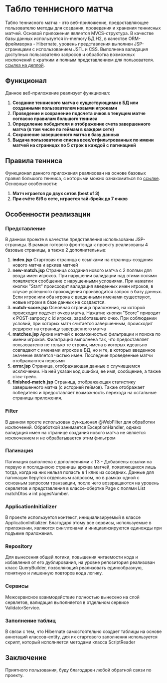 # Табло теннисного матча

Табло теннисного матча - это веб-приложение, предоставляющее пользователю методы для создания, проведения и хранения теннисных матчей. Основой приложения является MVCS-структура.
В качестве базы данных используется in-memory БД H2, в качестве ORM-фреймворка - Hibernate, уровень представления выполнен JSP-страницами с использованием JSTL и CSS. Выполнена
валидация доступных пользователю запросов и обработка возможных исключений с кратким и полным представлением для пользователя.
[ссылка на деплой](http://109.120.139.74:8080/). 

## Функционал

Данное веб-приложение реализует функционал:

1. **Создание теннисного матча с существующими в БД или созданными пользователем новыми игроками**
2. **Проведение и сохранение подсчета очков в текущем матче согласно правилам большого тенниса**
3. **Определение победителя и отображение счета завершенного матча (в том числе по геймам в каждом сете)**
4. **Сохранение завершенного матча в базу данных**
5. **Выдача пользователю списка всех/отфильтрованных по имени матчей на страницах по 5 строк в каждой с пагинацией**

## Правила тенниса

Функционал данного приложения реализован на основе базовых правил большого тенниса, с которыми можно ознакомиться
по [ссылке](https://www.gotennis.ru/read/world_of_tennis/pravila.html). Основные особенности:
1. **Матч играется до двух сетов (best of 3)**
2. **При счёте 6/6 в сете, играется тай-брейк до 7 очков**
   
## Особенности реализации

### Представление
В данном проекте в качестве представления использованы JSP-страницы.
В рамках готового фронтэнда к проекту реализованы 4 базовые страницы, а также 2 дополнительные:
1. **index.jsp**
Стартовая страница с ссылками на страницы создания нового матча и архива матчей
2. **new-match.jsp**
Страница создания нового матча с 2 полями для ввода имен игроков. При нарушении валидации над этими полями появляется сообщение 
с нарушенными условиями. При нажатии кнопки "Start" происходит валидация введенных имен игроков, в случае успешного прохождения производится
запрос в базу данных. Если игрок или оба игрока с введенными именами существуют, новые игроки в базе данных не создаются.
3. **match-score.jsp**
Основная страница приложения, на которой происходит подсчет очков матча. Нажатие кнопки "Score" приводит к POST-запросу с id игрока, заработавшего очко.
При соблюдении условий, при которых матч считается завершенным, происходит редирект на страницу завершенного матча
4. **matches.jsp**
Архив матчей с возможностью фильтрации и поиска по имени игроков. Фильтрация выполнена так, что предоставляет пользователю не только те строки, имена в которых идеально
совпадают с именами игроков в БД, но и те, в которых введенное значение является частью имен. Последние проведенные матчи отображаются первыми
5. **error.jsp**
Страница, отображающая данные о случившемся исключении. На ней указан код ошибки, ее имя, сообщение, а также стэк-трейс.   
6. **finished-match.jsp**
Страница, отображающая статистику завершенного матча (с историей геймов). Также отображает победителя и предоставляет возможность перехода на остальные страницы приложения.

### Filter

В данном проете использован функционал @WebFilter для обработки исключений. Обработкой занимается ExceptionHandler, однако валидация имен на странице создания нового матча не является исключением и не обрабатывается этим фильтром

### Пагинация

Пагинация выполнена с дополнениями к ТЗ - Добавлены ссылки на первую и последнеюю страницы архива матчей, появляющихся лишь тогда, когда на них нельзя попасть в 1 клик из соседних.
Данные для пагинации берутся отдельным запросом, но в рамках одной с основным запросом транзакции, после чего возвращаются на уровень сервлетов и представления в классе-обертке Page с полями 
List<MatchDto> matchDtos и int pagesNumber.

### ApplicationInitializer

В проекте используется контекст, инициализируемый в классе ApplicationInitializer. Благодаря этому все сервисы, используемые в приложении, являются синглтонами и инициализируются единожды при подъеме приложения.

### Repository

Для вынесения общей логики, повышения читаемости кода и избавления от его дублирования, на уровне репозитория реализован класс QueryBuilder, позволяющий реализовать единообразную, понятную и лишенную повторов кода логику.

### Сервисы

Межсервисное взаимодействие полностью вынесено на слой сервлетов, валидация выполняется в отдельном сервисе ValidatorService.

### Заполнение таблиц

В связи с тем, что Hibernate самостоятельно создает таблицы на основе аннотаций классов-entity, для их стартового заполнения используется скрипт, который исполняется методами класса ScriptReader

## Заключение

Приятного пользования, буду благодарен любой обратной связи по проекту.
